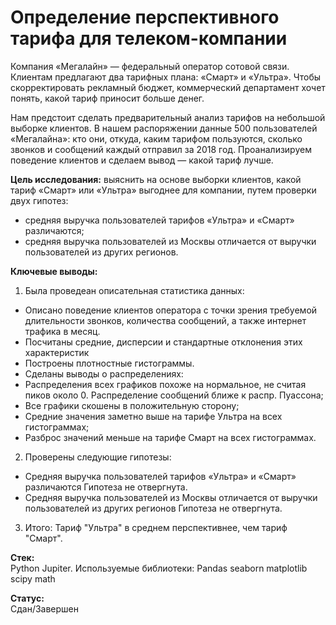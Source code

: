 # Определение перспективного тарифа для телеком-компании

Компания «Мегалайн» — федеральный оператор сотовой связи. Клиентам предлагают два тарифных плана: «Смарт» и «Ультра». Чтобы скорректировать рекламный бюджет, коммерческий департамент хочет понять, какой тариф приносит больше денег.

Нам предстоит сделать предварительный анализ тарифов на небольшой выборке клиентов. В нашем распоряжении данные 500 пользователей «Мегалайна»: кто они, откуда, каким тарифом пользуются, сколько звонков и сообщений каждый отправил за 2018 год. Проанализируем поведение клиентов и сделаем вывод — какой тариф лучше.

**Цель исследования:** выяснить на основе выборки клиентов, какой тариф «Смарт» или «Ультра» выгоднее для компании, путем проверки двух гипотез:

* средняя выручка пользователей тарифов «Ультра» и «Смарт» различаются;
* средняя выручка пользователей из Москвы отличается от выручки пользователей из других регионов.

**Ключевые выводы:**

1. Была проведеан описательная статистика данных:
* Описано поведение клиентов оператора с точки зрения требуемой длительности звонков, количества сообщений, а также интернет трафика в месяц.
* Посчитаны средние, дисперсии и стандартные отклонения этих характеристик
* Построены плотностные гистограммы.
* Сделаны выводы о распределениях:
* Распределения всех графиков похоже на нормальное, не считая пиков около 0. Распределение сообщений ближе к распр. Пуассона;
* Все графики скошены в положительную сторону;
* Средние значения заметно выше на тарифе Ультра на всех гистограммах;
* Разброс значений меньше на тарифе Смарт на всех гистограммах.

2. Проверены следующие гипотезы:
* Средняя выручка пользователей тарифов «Ультра» и «Смарт» различаются Гипотеза не отвергнута.
* Средняя выручка пользователей из Москвы отличается от выручки пользователей из других регионов Гипотеза не отвергнута.

3. Итого: Тариф "Ультра" в среднем перспективнее, чем тариф "Смарт".

**Стек:**<br>
Python Jupiter. 
Используемые библиотеки: Pandas seaborn matplotlib scipy math
 
**Статус:**<br>
Сдан/Завершен